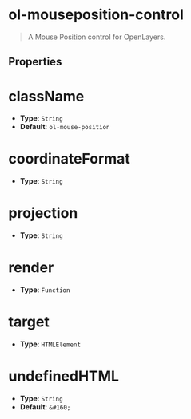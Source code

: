 # ol-mouseposition-control

> A Mouse Position control for OpenLayers.


## Properties

# className

- **Type**: `String`
- **Default**: `ol-mouse-position`


# coordinateFormat

- **Type**: `String`


# projection

- **Type**: `String`


# render

- **Type**: `Function`

# target

- **Type**: `HTMLElement`

# undefinedHTML

- **Type**: `String`
- **Default**: `&#160;`

